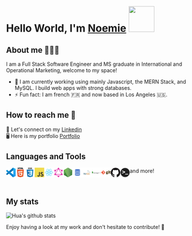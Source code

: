 # Hello World, I'm <a href="https://noemiegrau.github.io/react-portfolio/" target="_blank">Noemie</a>  <img src="https://camo.githubusercontent.com/b0fa06ee100360ae8811a115c133de7848891e3b/68747470733a2f2f6769746875622e6769746875626173736574732e636f6d2f696d616765732f6d6f6e612d776869737065722e676966" width="70" height="70" />


## About me     👩🏽‍💻
I am a Full Stack Software Engineer and MS graduate in International and Operational Marketing, welcome to my space! <!-- I love to learn-->

<!-- Introduction paragraph -->


- 🔭 I am currently working using mainly Javascript, the MERN Stack, and MySQL. I build web apps with strong databases.
- ⚡ Fun fact: I am french 🇫🇷  and now based in Los Angeles 🇺🇸.

## How to reach me    💬

🤝 Let's connect on my [Linkedin](https://www.linkedin.com/in/noemiegrau/) </br>
🖥️ Here is my portfolio [Portfolio](https://noemiegrau.github.io/react-portfolio/)


## Languages and Tools

<img align="left" alt="Visual Studio Code" width="26px" src="https://raw.githubusercontent.com/github/explore/80688e429a7d4ef2fca1e82350fe8e3517d3494d/topics/visual-studio-code/visual-studio-code.png" />
<img align="left" alt="HTML5" width="26px" src="https://raw.githubusercontent.com/github/explore/80688e429a7d4ef2fca1e82350fe8e3517d3494d/topics/html/html.png" />
<img align="left" alt="CSS3" width="26px" src="https://raw.githubusercontent.com/github/explore/80688e429a7d4ef2fca1e82350fe8e3517d3494d/topics/css/css.png" />
<img align="left" alt="JavaScript" width="26px" src="https://raw.githubusercontent.com/github/explore/80688e429a7d4ef2fca1e82350fe8e3517d3494d/topics/javascript/javascript.png" />
<img align="left" alt="React" width="26px" src="https://raw.githubusercontent.com/github/explore/80688e429a7d4ef2fca1e82350fe8e3517d3494d/topics/react/react.png" />
<img align="left" alt="GraphQL" width="26px" src="https://raw.githubusercontent.com/github/explore/80688e429a7d4ef2fca1e82350fe8e3517d3494d/topics/graphql/graphql.png" />
<img align="left" alt="Node.js" width="26px" src="https://raw.githubusercontent.com/github/explore/80688e429a7d4ef2fca1e82350fe8e3517d3494d/topics/nodejs/nodejs.png" />
<img align="left" alt="SQL" width="26px" src="https://raw.githubusercontent.com/github/explore/80688e429a7d4ef2fca1e82350fe8e3517d3494d/topics/sql/sql.png" />
<img align="left" alt="MySQL" width="26px" src="https://raw.githubusercontent.com/github/explore/80688e429a7d4ef2fca1e82350fe8e3517d3494d/topics/mysql/mysql.png" />
<img align="left" alt="MongoDB" width="26px" src="https://raw.githubusercontent.com/github/explore/80688e429a7d4ef2fca1e82350fe8e3517d3494d/topics/mongodb/mongodb.png" />
<img align="left" alt="Git" width="26px" src="https://raw.githubusercontent.com/github/explore/80688e429a7d4ef2fca1e82350fe8e3517d3494d/topics/git/git.png" />
<img align="left" alt="GitHub" width="26px" src="https://raw.githubusercontent.com/github/explore/78df643247d429f6cc873026c0622819ad797942/topics/github/github.png" />
<img align="left" alt="Terminal" width="26px" src="https://raw.githubusercontent.com/github/explore/80688e429a7d4ef2fca1e82350fe8e3517d3494d/topics/terminal/terminal.png" />
and more!
<br />
<br /><br />

## My stats
![Hua's github stats](https://github-readme-stats.vercel.app/api?username=Noemiegrau&show_icons=true&theme=radical)



<!-- Enjoy having a look at my repos and don't hesitate to contribute! 🌤️ -->
Enjoy having a look at my work and don't hesitate to contribute!  🌸
